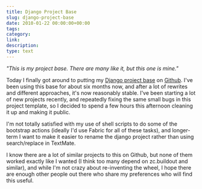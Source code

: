 ```yaml
---
title: Django Project Base
slug: django-project-base
date: 2010-01-22 00:00:00+00:00
tags:
category:
link:
description:
type: text
---
```


<em>"This is my project base. There are many like it, but this one is mine."</em>

Today I finally got around to putting my <a href="http://github.com/jonatkinson/project-base">Django project base</a> on <a href="http://github.com">Github</a>. I've been using this base for about six months now, and after a lot of rewrites and different approaches, it's now reasonably stable. I've been starting a lot of new projects recently, and repeatedly fixing the same small bugs in this project template, so I decided to spend a few hours this afternoon cleaning it up and making it public.

I'm not totally satisfied with my use of shell scripts to do some of the bootstrap actions (ideally I'd use Fabric for all of these tasks), and longer-term I want to make it easier to rename the django project rather than using search/replace in TextMate.

I know there are a lot of similar projects to this on Github, but none of them worked exactly like I wanted (I think too many depend on zc.buildout and similar), and while I'm not crazy about re-inventing the wheel, I hope there are enough other people out there who share my preferences who will find this useful.
            
            